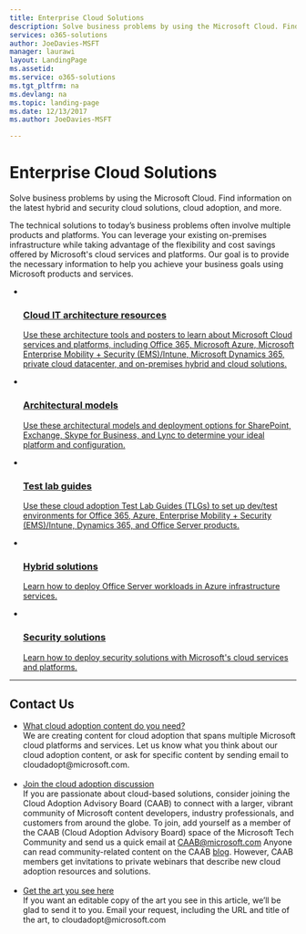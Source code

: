 ```yaml
---
title: Enterprise Cloud Solutions
description: Solve business problems by using the Microsoft Cloud. Find information on the latest hybrid and security cloud solutions, cloud adoption, and more.
services: o365-solutions
author: JoeDavies-MSFT
manager: laurawi
layout: LandingPage
ms.assetid: 
ms.service: o365-solutions
ms.tgt_pltfrm: na
ms.devlang: na
ms.topic: landing-page
ms.date: 12/13/2017
ms.author: JoeDavies-MSFT

---  
```


<h1>Enterprise Cloud Solutions</h1>
<p>Solve business problems by using the Microsoft Cloud. Find information on the latest hybrid and security cloud solutions, cloud adoption, and more.</p>
<p>The technical solutions to today’s business problems often involve multiple products and platforms. You can leverage your existing on-premises infrastructure while taking advantage of the flexibility and cost savings offered by Microsoft's cloud services and platforms. Our goal is to provide the necessary information to help you achieve your business goals using Microsoft products and services.</p>
<ul class="cardsF panelContent">
    <li>
        <a href="/office365/enterprise/microsoft-cloud-it-architecture-resources" data-linktype="external"><img class="cardImage" alt="" src="https://docs.microsoft.com/en-us/media/common/i_cloud_it_architecture.svg" data-linktype="external">
            <div class="cardText" align="top">
                <h3>Cloud IT architecture resources</h3>
                <p>Use these architecture tools and posters to learn about Microsoft Cloud services and platforms, including Office 365, Microsoft Azure, Microsoft Enterprise Mobility + Security (EMS)/Intune, Microsoft Dynamics 365, private cloud datacenter, and on-premises hybrid and cloud solutions.</p>
            </div>
        </a>
    </li>
    <li>
        <a href="/office365/enterprise/architectural-models-for-sharepoint-exchange-skype-for-business-and-lync" data-linktype="external"><img class="cardImage" alt="" src="https://docs.microsoft.com/media/common/i_architecture.svg" data-linktype="external">
            <div class="cardText" align="top">
                <h3>Architectural models</h3>
                <p>Use these architectural models and deployment options for SharePoint, Exchange, Skype for Business, and Lync to determine your ideal platform and configuration.</p>
            </div>
        </a>
    </li>
    <li>
        <a href="/office365/enterprise/cloud-adoption-test-lab-guides-tlgs" data-linktype="external"><img class="cardImage" alt="" src="https://docs.microsoft.com/media/common/i_test.svg" data-linktype="external">
            <div class="cardText" align="top">
                <h3>Test lab guides</h3>
                <p>Use these cloud adoption Test Lab Guides (TLGs) to set up dev/test environments for Office 365, Azure, Enterprise Mobility + Security (EMS)/Intune, Dynamics 365, and Office Server products.</p>
            </div>
        </a>
    </li>
    <li>
        <a href="/office365/enterprise/hybrid-solutions" data-linktype="external"><img class="cardImage" alt="" src="https://docs.microsoft.com/en-us/media/common/i_hybrid.svg" data-linktype="external">
            <div class="cardText" align="top">
                <h3>Hybrid solutions</h3>
                <p>Learn how to deploy Office Server workloads in Azure infrastructure services.</p>
            </div>
        </a>
    </li>
    <li>
        <a href="/office365/enterprise/security-solutions" data-linktype="external"><img class="cardImage" alt="" src="https://docs.microsoft.com/media/common/i_cloud-security.svg" data-linktype="external">
            <div class="cardText" align="top">
                <h3>Security solutions</h3>
                <p>Learn how to deploy security solutions with Microsoft's cloud services and platforms.</p>
            </div>
        </a>
    </li>
</ul>

---

<h2>Contact Us</h2>
<ul>
    <li><a href="mailto:cloudadopt@microsoft.com?Subject=[Cloud%20Adoption%20Content%20Feedback]:%20">What cloud adoption content do you need?</a><br>We are creating content for cloud adoption that spans multiple Microsoft cloud platforms and services. Let us know what you think about our cloud adoption content, or ask for specific content by sending email to cloudadopt@microsoft.com.</li><br>
    <li><a href="https://aka.ms/caab">Join the cloud adoption discussion</a><br>If you are passionate about cloud-based solutions, consider joining the Cloud Adoption Advisory Board (CAAB) to connect with a larger, vibrant community of Microsoft content developers, industry professionals, and customers from around the globe. To join, add yourself as a member of the CAAB (Cloud Adoption Advisory Board) space of the Microsoft Tech Community and send us a quick email at <a href="mailto:caab@microsoft.com?Subject=I%20just%20joined%20the%20Cloud%20Adoption%20Advisory%20Board!">CAAB@microsoft.com</a> Anyone can read community-related content on the CAAB <a href="https://blogs.technet.com/b/solutions_advisory_board/">blog</a>. However, CAAB members get invitations to private webinars that describe new cloud adoption resources and solutions.</li><br>
    <li><a href="mailto:cloudadopt@microsoft.com?subject=[Art%20Request]:%20">Get the art you see here</a><br>If you want an editable copy of the art you see in this article, we’ll be glad to send it to you. Email your request, including the URL and title of the art, to cloudadopt@microsoft.com</li>
</ul>